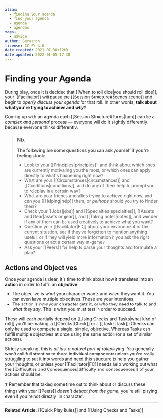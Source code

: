 ```yaml
---
alias:
  - finding your agenda
  - find your agenda
  - agenda
  - agendas
tags:
  - advice
author: Seraaron
license: CC BY 4.0
date created: 2021-07-30+1200
date updated: 2022-01-05 17:30
---
```


# Finding your Agenda

During play, once it is decided that [[When to roll dice|you should roll dice]], your [[Facilitator]] will pause the [[Session Structure#Scenes|scene]] and begin to _openly discuss your agenda_ for that roll. In other words, **talk about what you're trying to achieve and _why?_**

Coming up with an agenda each [[Session Structure#Turns|turn]] can be a _complex and personal_ process — everyone will do it slightly differently, because everyone thinks differently.

> ### Nb.
>
> **The following are some questions you can ask yourself if you're feeling stuck:**
>
> - Look to your [[Principles|principles]], and think about which ones are currently motivating you the most, or which ones can apply directly to what's happening right now?
> - What are your [[Circumstances|circumstances]] and [[Conditions|conditions]], and do any of them help to prompt you to roleplay in a certain way?
> - What are your friends and allies trying to achieve right now, and can you [[Helping|help]] them, or _perhaps_ should you try to hinder them?
> - Check your [[Jobs|jobs]] and [[Specialties|specialties]], [[Assets and Gear|assets or gear]], and [[Taking notes|notes]], and wonder if any of them can be used creatively to achieve what you want?
> - Question your [[Facilitator|FC]] about your environment or the current situation, see if they've forgotten to mention anything useful, or if they will yield more information if you ask the right questions or act a certain way in-game?
> - Ask your [[Peers]] for help to parse your thoughts and formulate a plan?

## Actions and Objectives

Once your agenda is clear, it's time to think about how it translates into an **action** in order to fulfill an **objective**.

- The objective is _what_ your character wants and _when_ they want it. You can even have multiple objectives. These are your intentions.
- The action is _how_ your character gets it, or _who_ they need to talk to and _what they say_. This is what you must test in order to succeed.

These will each partially depend on [[Using Checks and Tasks|what kind of roll]] you'll be making, a [[Checks|Check]] or a [[Tasks|Task]]: Checks can only be used to complete a single, simple, objective. Whereas Tasks can fulfill multiple objectives at once using the same action (or a set of similar actions).

Strictly speaking, this is _all just a natural part of roleplaying_. You generally won't call full attention to these individual components unless you're really struggling to put it into words and need this structure to help you gather your thoughts, or unless your [[Facilitator|FC]] needs help working out what the [[Difficulties and Consequences|difficulty and consequences]] of your actions should be.

❓ Remember that taking some time out to think about or discuss these things with your [[Peers]] _doesn't detract from the game_, you're still playing even if you're not directly 'in character'.

---

**Related Article:** [[Quick Play Rules]] and [[Using Checks and Tasks]]
